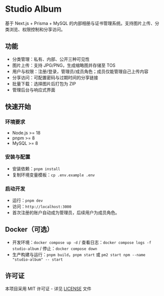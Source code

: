 # Studio Album

基于 Next.js + Prisma + MySQL 的内部相册与证书管理系统。支持图片上传、分类浏览、权限控制和分享访问。

## 功能

- 分类管理：私有、内部、公开三种可见性
- 图片上传：支持 JPG/PNG，生成缩略图并存储至 TOS
- 用户与权限：注册/登录，管理员/成员角色；成员仅能管理自己上传内容
- 分享访问：可配置密码与过期时间的分享链接
- 批量下载：选择图片后打包为 ZIP
- 管理后台与响应式界面

## 快速开始

### 环境要求

- Node.js >= 18
- pnpm >= 8
- MySQL >= 8

### 安装与配置

- 安装依赖：`pnpm install`
- 复制环境变量模板：`cp .env.example .env`

### 启动开发

- 运行：`pnpm dev`
- 访问：`http://localhost:3000`
- 首次注册的账户自动成为管理员，后续用户为成员角色。

## Docker（可选）

- 开发环境：`docker compose up -d` / 查看日志：`docker compose logs -f studio-album` / 停止：`docker compose down`
- 生产构建与运行：`pnpm build`，`pnpm start` 或 `pm2 start npm --name "studio-album" -- start`

## 许可证

本项目采用 MIT 许可证 - 详见 [LICENSE](LICENSE) 文件
